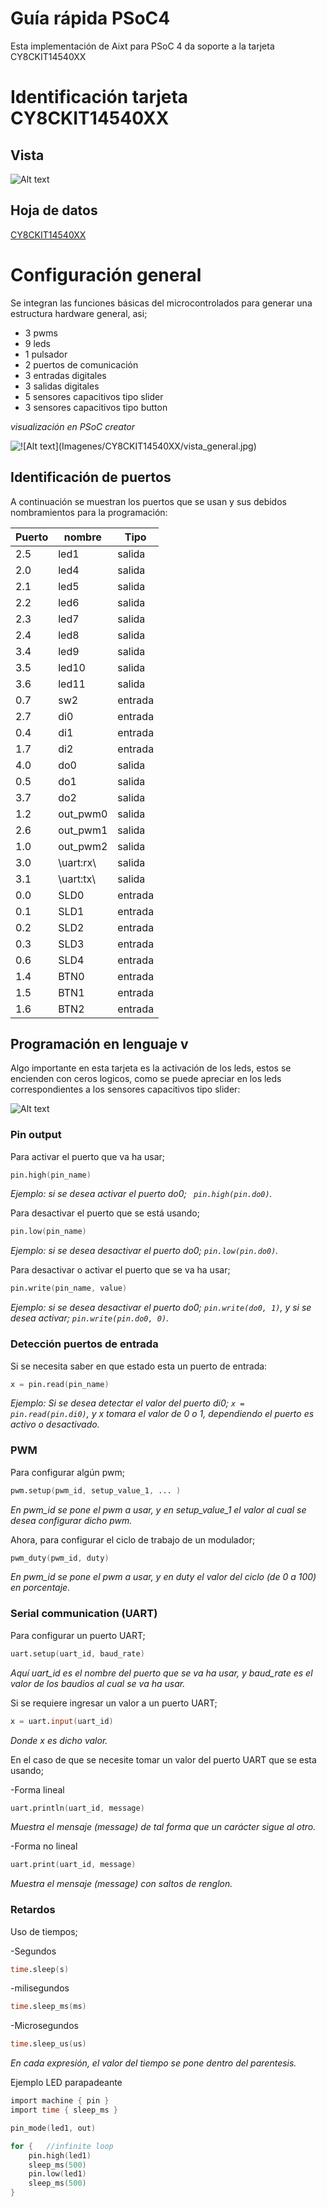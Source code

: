 
# Guía rápida PSoC4
Esta implementación de Aixt para PSoC 4 da soporte a la tarjeta   CY8CKIT14540XX

# Identificación tarjeta CY8CKIT14540XX	

## Vista

![Alt text](Imagenes/CY8CKIT14540XX/vista_general.jpg)

## Hoja de datos
[CY8CKIT14540XX](https://www.infineon.com/dgdl/Infineon-CY8CKIT-145-40XX_PSoC_4000S_Prototyping_Kit_Guide-UserManual-v01_00-EN.pdf?fileId=8ac78c8c7d0d8da4017d0efccdd91344)



# Configuración general

Se integran las funciones básicas del microcontrolados para generar una estructura hardware general, asi;

- 3 pwms
- 9 leds
- 1 pulsador
- 2 puertos de comunicación
- 3 entradas digitales
- 3 salidas digitales
- 5 sensores capacitivos tipo slider
- 3 sensores capacitivos tipo button

*visualización en PSoC creator*

![!\[Alt text\](Imagenes/CY8CKIT14540XX/vista_general.jpg)](Imagenes/CY8CKIT14540XX/Estructura_general_hardware_14540.jpg)

## Identificación de puertos
A continuación se muestran los puertos que se usan y sus debidos nombramientos para la programación: 

Puerto | nombre |Tipo    |
--  |-       |-       |
2.5 |led1    |salida
2.0 |led4    |salida
2.1 |led5    |salida
2.2 |led6    |salida
2.3 |led7    |salida
2.4 |led8    |salida
3.4 |led9    |salida
3.5 |led10   |salida
3.6 |led11   |salida
0.7 |sw2     |entrada
2.7 |di0     |entrada
0.4 |di1     |entrada
1.7 |di2     |entrada
4.0 |do0     |salida
0.5 |do1     |salida
3.7 |do2     |salida
1.2 |out_pwm0|salida
2.6 |out_pwm1|salida
1.0 |out_pwm2|salida
3.0 |\uart:rx\ |salida
3.1 |\uart:tx\ |salida
0.0 |SLD0     |entrada
0.1 |SLD1     |entrada
0.2 |SLD2     |entrada
0.3 |SLD3     |entrada
0.6 |SLD4     |entrada
1.4 |BTN0     |entrada
1.5 |BTN1     |entrada
1.6 |BTN2     |entrada

## Programación en lenguaje v

Algo importante en esta tarjeta es la activación de los leds, estos se encienden con ceros logicos, como se puede apreciar en los leds correspondientes a los sensores capacitivos tipo slider:

![Alt text](Imagenes/CY8CKIT14540XX/leds14540.jpg)

### Pin output

Para activar el puerto que va ha usar;
```v
pin.high(pin_name)
```
*Ejemplo: si se desea activar el puerto do0; ` pin.high(pin.do0)`.*

Para desactivar el puerto que se está usando;
```v
pin.low(pin_name)
```
*Ejemplo: si se desea desactivar el puerto do0; `pin.low(pin.do0)`.*

Para desactivar o activar el puerto que se va ha usar;

```v
pin.write(pin_name, value)
```
*Ejemplo: si se desea desactivar el puerto do0;  `pin.write(do0, 1)`, y si se desea activar;  `pin.write(pin.do0, 0)`.*

### Detección puertos de entrada

Si se necesita saber en que estado esta un puerto de entrada:
```v
x = pin.read(pin_name)
```

*Ejemplo: Si se desea detectar el valor del puerto di0;  `x = pin.read(pin.di0)`, y x tomara el valor de 0 o 1, dependiendo el puerto es activo o desactivado.*

### PWM

Para configurar algún pwm;
```v
pwm.setup(pwm_id, setup_value_1, ... )
```
*En pwm_id se pone el pwm a usar,  y en setup_value_1 el valor al cual se desea configurar dicho pwm.*


Ahora, para configurar el ciclo de trabajo de un modulador;
```v
pwm_duty(pwm_id, duty)
```
*En pwm_id se pone el pwm a usar,  y en duty el valor del ciclo (de 0 a 100) en porcentaje.*

### Serial communication (UART)

Para configurar un puerto UART;
```v
uart.setup(uart_id, baud_rate)
```
*Aquí uart_id es el nombre del puerto que se va ha usar, y baud_rate es el valor de los baudios al cual se va ha usar.*

Si se requiere ingresar un valor a un puerto UART;
```v
x = uart.input(uart_id)
```
*Donde x es dicho valor.*

En el caso de que se necesite tomar un valor del puerto UART que se esta usando;

-Forma lineal
```v
uart.println(uart_id, message)
```
*Muestra el mensaje (message) de tal forma que un carácter sigue al otro.*

-Forma no lineal
```v
uart.print(uart_id, message)
```
*Muestra el mensaje (message) con saltos de renglon.*

### Retardos

Uso de tiempos;

-Segundos
```v
time.sleep(s)
```
-milisegundos

```v
time.sleep_ms(ms)
```


-Microsegundos

```v
time.sleep_us(us)
```
*En cada expresión, el valor del tiempo se pone dentro del parentesis.*

Ejemplo LED parapadeante

```v
import machine { pin }
import time { sleep_ms }

pin_mode(led1, out)

for {   //infinite loop
    pin.high(led1)
    sleep_ms(500)
    pin.low(led1)
    sleep_ms(500)
}
```